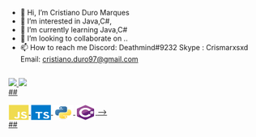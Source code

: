 - 👋 Hi, I’m Cristiano Duro Marques
- 👀 I’m interested in Java,C#,
- 🌱 I’m currently learning Java,C#
- 💞️ I’m looking to collaborate on ..
- 📫 How to reach me Discord: Deathmind#9232  Skype :  Crismarxsxd
Email: cristiano.duro97@gmail.com
##
<div>
  <a href="https://github.com/Kevmorn">
  <img height="180em" src="https://github-readme-stats.vercel.app/api?username=Kevmorn&show_icons=true&theme=city_lights&include_all_commits=true&count_private=true"/> 
  <img height="180em" src="https://github-readme-stats.vercel.app/api/top-langs/?username=Kevmorn&layout=compact&langs_count=7&theme=city_lights"/>
</div>
##
<div style="display: inline_block"><br>
  <img align="center" alt="Kevmorn-Js" height="30" width="40" src="https://raw.githubusercontent.com/devicons/devicon/master/icons/javascript/javascript-plain.svg">
  <img align="center" alt="Kevmorn-Ts" height="30" width="40" src="https://raw.githubusercontent.com/devicons/devicon/master/icons/typescript/typescript-plain.svg">
  <!-- img align="center" alt="Kevmorn-React" height="30" width="40" src="https://raw.githubusercontent.com/devicons/devicon/master/icons/react/react-original.svg"> -->
  <!-- <img align="center" alt="Kevmorn-HTML" height="30" width="40" src="https://raw.githubusercontent.com/devicons/devicon/master/icons/html5/html5-original.svg"> -->
  <!-- <img align="center" alt="Kevmorn-CSS" height="30" width="40" src="https://raw.githubusercontent.com/devicons/devicon/master/icons/css3/css3-original.svg"> -->
  <img align="center" alt="Kevmorn-Python" height="30" width="40" src="https://raw.githubusercontent.com/devicons/devicon/master/icons/python/python-original.svg">
  <img align="center" alt="Kevmorn-Csharp" height="30" width="40" src="https://raw.githubusercontent.com/devicons/devicon/master/icons/csharp/csharp-original.svg">
  <! --<img align="right" alt="Kevmorn-yoda" src="https://cdn.discordapp.com/attachments/795358919417397249/825430589581688872/hi.gif">-->
</div>
##

<div> 
  <!-- <a href="https://www.youtube.com/channel/UC_-uuuZbY0AAt9CViNzvc-Q" target="_blank"><img src="https://img.shields.io/badge/YouTube-FF0000?style=for-the-badge&logo=youtube&logoColor=white" target="_blank"></a> -->
  <!-- <a href="https://www.instagram.com/gabrielaugusto_l/" target="_blank"><img src="https://img.shields.io/badge/-Instagram-%23E4405F?style=for-the-badge&logo=instagram&logoColor=white" target="_blank"></a> -->
 	<!-- <a href="https://www.twitch.tv/rafaballerinii" target="_blank"><img src="https://img.shields.io/badge/Twitch-9146FF?style=for-the-badge&logo=twitch&logoColor=white" target="_blank"></a> -->
  <!-- <a href="https://discord.gg/pDbY76q8Qf" target="_blank"><img src="https://img.shields.io/badge/Discord-7289DA?style=for-the-badge&logo=discord&logoColor=white" target="_blank"></a> -->
  <!-- <a href = "gabrielapl@live.com"><img src="https://img.shields.io/badge/Microsoft_Outlook-0078D4?style=for-the-badge&logo=microsoft-outlook&logoColor=white" target="_blank"></a> -->
  <!-- <a href="https://www.linkedin.com/in/gabrielapl98/" target="_blank"><img src="https://img.shields.io/badge/-LinkedIn-%230077B5?style=for-the-badge&logo=linkedin&logoColor=white" target="_blank"></a>  -->

  </div>
